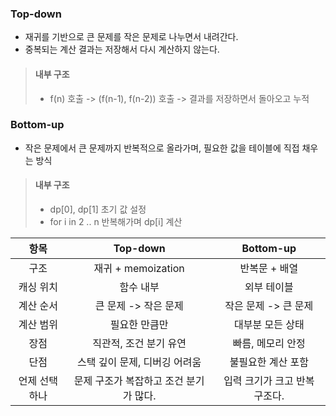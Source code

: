 ### Top-down
- 재귀를 기반으로 큰 문제를 작은 문제로 나누면서 내려간다.
- 중복되는 계산 결과는 저장해서 다시 계산하지 않는다.
> #### 내부 구조
> - f(n) 호출 -> (f(n-1), f(n-2)) 호출 -> 결과를 저장하면서 돌아오고 누적
 

### Bottom-up
- 작은 문제에서 큰 문제까지 반복적으로 올라가며, 필요한 값을 테이블에 직접 채우는 방식
> #### 내부 구조
> - dp[0], dp[1] 초기 값 설정
> - for i in 2 .. n 반복해가며 dp[i] 계산

|   항목    |        Top-down        |     Bottom-up     |
| :-----: | :--------------------: | :---------------: |
|   구조    |    재귀 + memoization    |     반복문 + 배열      |
|  캐싱 위치  |         함수 내부          |      외부 테이블       |
|  계산 순서  |     큰 문제 -> 작은 문제      |   작은 문제 -> 큰 문제   |
|  계산 범위  |        필요한 만큼만         |     대부분 모든 상태     |
|   장점    |     직관적, 조건 분기 유연      |    빠름, 메모리 안정     |
|   단점    |   스택 깊이 문제, 디버깅 어려움    |    불필요한 계산 포함     |
| 언제 선택하나 | 문제 구조가 복잡하고 조건 분기가 많다. | 입력 크기가 크고 반복 구조다. |